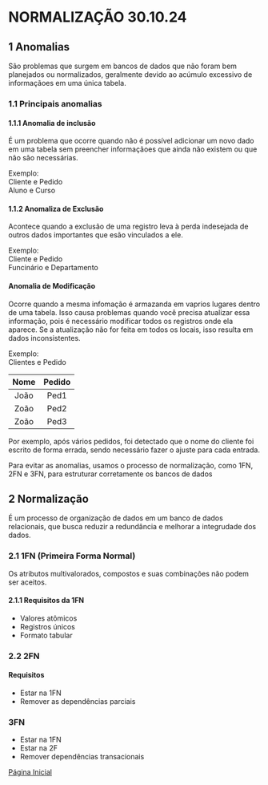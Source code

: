 # NORMALIZAÇÃO 30.10.24

## 1 Anomalias

São problemas que surgem em bancos de dados que não foram bem planejados ou normalizados, geralmente devido ao acúmulo excessivo de informaçãoes em uma única tabela.

### 1.1 Principais anomalias

#### 1.1.1 Anomalia de inclusão

É um problema que ocorre quando não é possível adicionar um novo dado em uma tabela sem preencher informaçãoes que ainda não existem ou que não são necessárias.

Exemplo:\
Cliente e Pedido\
Aluno e Curso

#### 1.1.2 Anomaliza de Exclusão

Acontece quando a exclusão de uma registro leva à perda indesejada de outros dados importantes que esão vinculados a ele.

Exemplo:\
Cliente e Pedido\
Funcinário e Departamento

#### Anomalia de Modificação

Ocorre quando a mesma infomação é armazanda em vaprios lugares dentro de uma tabela. Isso causa problemas quando você precisa atualizar essa informação, pois é necessário modificar todos os registros onde ela aparece. Se a atualização não for feita em todos os locais, isso resulta em dados inconsistentes.

Exemplo:\
Clientes e Pedido

| Nome | Pedido |
| :-: | :-: |
| João | Ped1 |
| Zoão | Ped2 |
| Zoão | Ped3 |

Por exemplo, após vários pedidos, foi detectado que o nome do cliente foi escrito de forma errada, sendo necessário fazer o ajuste para cada entrada.

Para evitar as anomalias, usamos o processo de normalização, como 1FN, 2FN e 3FN, para estruturar corretamente os bancos de dados

## 2 Normalização

É um processo de organização de dados em um banco de dados relacionais, que busca reduzir a redundância e melhorar a integrudade dos dados.

### 2.1 1FN (Primeira Forma Normal)

Os atributos multivalorados, compostos e suas combinações não podem ser aceitos.

#### 2.1.1 Requisitos da 1FN

- Valores atômicos
- Registros únicos
- Formato tabular

### 2.2 2FN

#### Requisitos

- Estar na 1FN
- Remover as dependências parciais

### 3FN

- Estar na 1FN
- Estar na 2F
- Remover dependências transacionais

[Página Inicial](../README.md)
